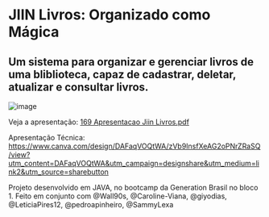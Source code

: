 # JIIN Livros: Organizado como Mágica
## Um sistema para organizar e gerenciar livros de uma bliblioteca, capaz de cadastrar, deletar, atualizar e consultar livros.

![image](https://user-images.githubusercontent.com/123910027/222195438-a7d1a09e-07eb-4d84-84b2-7aeaaf67543c.png)

Veja a apresentação: [169 Apresentacao Jiin Livros.pdf](https://github.com/SammyLexa/projetoJava-JiinLivros/files/10863033/169.Apresentacao.Jiin.Livros.pdf)

Apresentação Técnica:
https://www.canva.com/design/DAFaqVOQtWA/zVb9InsfXeAG2oPNrZRaSQ/view?utm_content=DAFaqVOQtWA&utm_campaign=designshare&utm_medium=link2&utm_source=sharebutton

Projeto desenvolvido em JAVA, no bootcamp da Generation Brasil no bloco 1. Feito em conjunto com @Wall90s, @Caroline-Viana, @giyodias, @LeticiaPires12, @pedroapinheiro, @SammyLexa 

